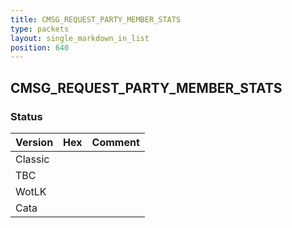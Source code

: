 ```yaml
---
title: CMSG_REQUEST_PARTY_MEMBER_STATS
type: packets
layout: single_markdown_in_list
position: 640
---
```


## CMSG_REQUEST_PARTY_MEMBER_STATS

### Status

Version | Hex | Comment
---------- | ---------- | ---------- 
Classic |  |  
TBC |  |  
WotLK |  |  
Cata |  |  
